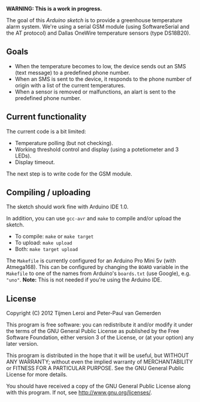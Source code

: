 **WARNING: This is a work in progress.**

The goal of this *Arduino sketch* is to provide a greenhouse temperature alarm system. We're using a serial GSM module (using SoftwareSerial and the AT protocol) and Dallas OneWire temperature sensors (type DS18B20).

Goals
-----

* When the temperature becomes to low, the device sends out an SMS (text message) to a predefined phone number.
* When an SMS is sent to the device, it responds to the phone number of origin with a list of the current temperatures.
* When a sensor is removed or malfunctions, an alart is sent to the predefined phone number.

Current functionality
---------------------

The current code is a bit limited:

* Temperature polling (but not checking).
* Working threshold control and display (using a potetiometer and 3 LEDs).
* Display timeout.

The next step is to write code for the GSM module.

Compiling / uploading
---------------------

The sketch should work fine with Arduino IDE 1.0.

In addition, you can use `gcc-avr` and `make` to compile and/or upload the sketch.

* To compile: `make` or `make target`
* To upload: `make upload`
* Both: `make target upload`

The `Makefile` is currently configured for an Arduino Pro Mini 5v (with Atmega168). This can be configured by changing the `BOARD` variable in the `Makefile` to one of the names from Arduino's `boards.txt` (use Google), e.g. `"uno"`. **Note:** This is not needed if you're using the Arduino IDE.

License
-------

Copyright (C) 2012  Tijmen Leroi and Peter-Paul van Gemerden

This program is free software: you can redistribute it and/or modify
it under the terms of the GNU General Public License as published by
the Free Software Foundation, either version 3 of the License, or
(at your option) any later version.

This program is distributed in the hope that it will be useful,
but WITHOUT ANY WARRANTY; without even the implied warranty of
MERCHANTABILITY or FITNESS FOR A PARTICULAR PURPOSE.  See the
GNU General Public License for more details.

You should have received a copy of the GNU General Public License
along with this program.  If not, see <http://www.gnu.org/licenses/>.
